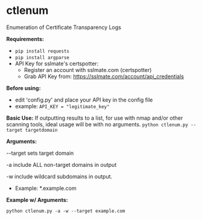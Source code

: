 # ctlenum
Enumeration of Certificate Transparency Logs

**Requirements:**
  - ```pip install requests```
  - ```pip install argparse```
  - API Key for sslmate's certspotter:
    - Register an account with sslmate.com (certspotter)
    - Grab API Key from: https://sslmate.com/account/api_credentials

**Before using:**
  - edit 'config.py' and place your API key in the config file
  - example: ```API_KEY = "legitimate_key"```

**Basic Use:**
If outputting results to a list, for use with nmap and/or other scanning tools, ideal usage will be with no arguments.
```python ctlenum.py --target targetdomain```

**Arguments:**

 --target sets target domain
 
 -a include ALL non-target domains in output
 
 -w include wildcard subdomains in output. 
  - Example: \*.example.com

**Example w/ Arguments:**

   ```python ctlenum.py -a -w --target example.com```
   
